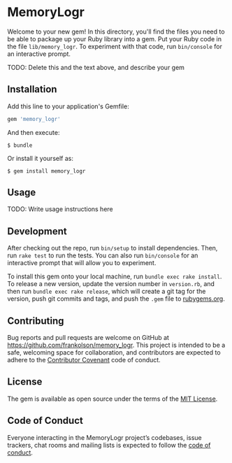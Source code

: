 # MemoryLogr

Welcome to your new gem! In this directory, you'll find the files you need to be able to package up your Ruby library into a gem. Put your Ruby code in the file `lib/memory_logr`. To experiment with that code, run `bin/console` for an interactive prompt.

TODO: Delete this and the text above, and describe your gem

## Installation

Add this line to your application's Gemfile:

```ruby
gem 'memory_logr'
```

And then execute:

    $ bundle

Or install it yourself as:

    $ gem install memory_logr

## Usage

TODO: Write usage instructions here

## Development

After checking out the repo, run `bin/setup` to install dependencies. Then, run `rake test` to run the tests. You can also run `bin/console` for an interactive prompt that will allow you to experiment.

To install this gem onto your local machine, run `bundle exec rake install`. To release a new version, update the version number in `version.rb`, and then run `bundle exec rake release`, which will create a git tag for the version, push git commits and tags, and push the `.gem` file to [rubygems.org](https://rubygems.org).

## Contributing

Bug reports and pull requests are welcome on GitHub at https://github.com/frankolson/memory_logr. This project is intended to be a safe, welcoming space for collaboration, and contributors are expected to adhere to the [Contributor Covenant](http://contributor-covenant.org) code of conduct.

## License

The gem is available as open source under the terms of the [MIT License](https://opensource.org/licenses/MIT).

## Code of Conduct

Everyone interacting in the MemoryLogr project’s codebases, issue trackers, chat rooms and mailing lists is expected to follow the [code of conduct](https://github.com/frankolson/memory_logr/blob/master/CODE_OF_CONDUCT.md).
